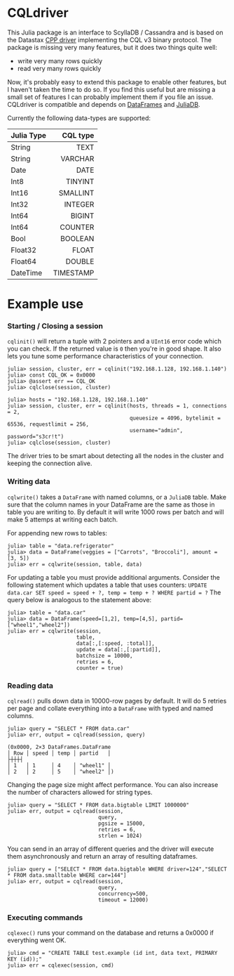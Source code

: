 # CQLdriver

This Julia package is an interface to ScyllaDB / Cassandra and is based on the Datastax [CPP driver](http://datastax.github.io/cpp-driver/) implementing the CQL v3 binary protocol. The package is missing very many features, but it does two things quite well:

 - write very many rows quickly
 - read very many rows quickly

Now, it's probably easy to extend this package to enable other features, but I haven't taken the time to do so. If you find this useful but are missing a small set of features I can probably implement them if you file an issue. CQLdriver is compatible and depends on [DataFrames](https://github.com/JuliaData/DataFrames.jl) and [JuliaDB](https://github.com/JuliaComputing/JuliaDB.jl).

Currently the following data-types are supported:

|Julia Type|CQL type|
| :--- | ---: |
|String | TEXT|
|String | VARCHAR|
|Date | DATE|
|Int8 | TINYINT |
|Int16 | SMALLINT |
|Int32 | INTEGER|
|Int64 | BIGINT|
|Int64 | COUNTER|
|Bool | BOOLEAN|
|Float32 | FLOAT|
|Float64 | DOUBLE|
|DateTime | TIMESTAMP|

# Example use

### Starting / Closing a session
`cqlinit()` will return a tuple with 2 pointers and a `UInt16` error code which you can check. 
If the returned value is `0` then you're in good shape.
It also lets you tune some performance characteristics of your connection.
```
julia> session, cluster, err = cqlinit("192.168.1.128, 192.168.1.140")
julia> const CQL_OK = 0x0000
julia> @assert err == CQL_OK
julia> cqlclose(session, cluster)

julia> hosts = "192.168.1.128, 192.168.1.140"
julia> session, cluster, err = cqlinit(hosts, threads = 1, connections = 2, 
                                       queuesize = 4096, bytelimit = 65536, requestlimit = 256,
                                       username="admin", password="s3cr!t")
julia> cqlclose(session, cluster)
```
The driver tries to be smart about detecting all the nodes in the cluster and keeping the connection alive.

### Writing data
`cqlwrite()` takes a `DataFrame` with named columns, or a `JuliaDB` table.
Make sure that the column names in your DataFrame are the same as those in table you are writing to.
By default it will write 1000 rows per batch and will make 5 attemps at writing each batch.

For appending new rows to tables:
```
julia> table = "data.refrigerator"
julia> data = DataFrame(veggies = ["Carrots", "Broccoli"], amount = [3, 5])
julia> err = cqlwrite(session, table, data)
```
For updating a table you must provide additional arguments. 
Consider the following statement which updates a table that uses counters:
`UPDATE data.car SET speed = speed + ?, temp = temp + ? WHERE partid = ?`
The query below is analogous to the statement above:
```
julia> table = "data.car"
julia> data = DataFrame(speed=[1,2], temp=[4,5], partid=["wheel1","wheel2"])
julia> err = cqlwrite(session, 
                      table, 
                      data[:,[:speed, :total]],
                      update = data[:,[:partid]],
                      batchsize = 10000,
                      retries = 6,
                      counter = true)
```

### Reading data
`cqlread()` pulls down data in 10000-row pages by default.
It will do 5 retries per page and collate everything into a `DataFrame` with typed and named columns.
```
julia> query = "SELECT * FROM data.car"
julia> err, output = cqlread(session, query)

(0x0000, 2×3 DataFrames.DataFrame
│ Row │ speed │ temp │ partid   │
├┼┼┼┤
│ 1   │ 1     │ 4    │ "wheel1" │
│ 2   │ 2     │ 5    │ "wheel2" │)
```
Changing the page size might affect performance.
You can also increase the number of characters allowed for string types.
```
julia> query = "SELECT * FROM data.bigtable LIMIT 1000000"
julia> err, output = cqlread(session, 
                             query, 
                             pgsize = 15000, 
                             retries = 6, 
                             strlen = 1024)
```
You can send in an array of different queries and the driver will execute them asynchronously and return an array of resulting dataframes.
```
julia> query = ["SELECT * FROM data.bigtable WHERE driver=124","SELECT * FROM data.smalltable WHERE car=144"]
julia> err, output = cqlread(session, 
                             query, 
                             concurrency=500, 
                             timeout = 12000)

```


### Executing commands
`cqlexec()` runs your command on the database and returns a 0x0000 if everything went OK.
```
julia> cmd = "CREATE TABLE test.example (id int, data text, PRIMARY KEY (id));"
julia> err = cqlexec(session, cmd)
```

